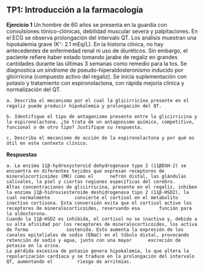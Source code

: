 ## TP1: Introducción a la farmacología

**Ejercicio 1**
Un hombre de 60 años se presenta en la guardia con convulsiones tónico-clónicas, debilidad muscular severa y palpitaciones. En el ECG se observa prolongación del intervalo QT. Los análisis muestran una hipokalemia grave (K⁺: 2.1 mEq/L).
En la historia clínica, no hay antecedentes de enfermedad renal ni uso de diuréticos. Sin embargo, el paciente refiere haber estado tomando jarabe de regaliz en grandes cantidades durante las últimas 3 semanas como remedio para la tos.
Se diagnostica un síndrome de pseudo-hiperaldosteronismo inducido por glicirricina (compuesto activo del regaliz). Se inicia suplementación con potasio y tratamiento con espironolactona, con rápida mejoría clínica y normalización del QT.

    a. Describa el mecanismo por el cual la glicirricina presente en el regaliz puede producir hipokalemia y prolongación del QT.

    b. Identifique el tipo de antagonismo presente entre la glicirricina y la espironolactona. ¿Se trata de un antagonismo químico, competitivo, funcional o de otro tipo? Justifique su respuesta.
    
    c. Describa el mecanismo de acción de la espironolactona y por qué es útil en este contexto clínico.

**Respuestas**

    a. La enzima 11β-hydroxysteroid dehydrogenase type 2 (11βDSH-2) se encuentra en diferentes tejidos que expresan receptores de mineralocorticoides (MR) como el      nefrón distal, las glándulas salivales, la piel y ciertas regiones específicas del cerebro. 
    Altas concentraciones de glicirricina, presente en el regaliz, inhiben la enzima 11β-hidroxiesteroide deshidrogenasa tipo 2 (11β-HSD2), la cual normalmente         convierte el cortisol en el metabolito inactivo cortisona. Esta conversión evita que el cortisol active los receptores de mineralocorticoides, reservando esa       función para la aldosterona.
    Cuando la 11β-HSD2 es inhibida, el cortisol no se inactiva y, debido a su alta afinidad por los receptores de mineralocorticoides, los activa de forma              sostenida. Esto aumenta la expresión de los canales epiteliales de sodio (ENaC) en el túbulo distal, provocando retención de sodio y agua, junto con una mayor      excreción de potasio en la orina.
    La pérdida excesiva de potasio genera hipokalemia, lo que altera la repolarización cardíaca y se traduce en la prolongación del intervalo QT, aumentando el         riesgo de arritmias.
